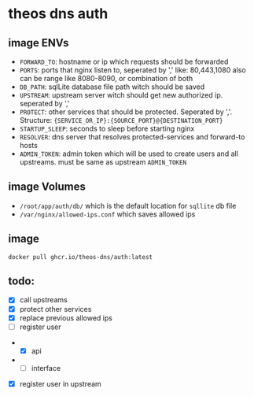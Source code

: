 # theos dns auth

## image ENVs
- `FORWARD_TO`: hostname or ip which requests should be forwarded
- `PORTS`: ports that nginx listen to, seperated by ',' like: 80,443,1080 also can be range like 8080-8090, or combination of both
- `DB_PATH`: sqlLite database file path witch should be saved
- `UPSTREAM`: upstream server witch should get new authorized ip. seperated by ','
- `PROTECT`: other services that should be protected. Seperated by ','. Structure: `{SERVICE_OR_IP}:{SOURCE_PORT}@{DESTINATION_PORT}`
- `STARTUP_SLEEP`: seconds to sleep before starting nginx
- `RESOLVER`: dns server that resolves protected-services and forward-to hosts
- `ADMIN_TOKEN`: admin token which will be used to create users and all upstreams. must be same as upstream `ADMIN_TOKEN`


## image Volumes
- `/root/app/auth/db/` which is the default location for `sqllite` db file
- `/var/nginx/allowed-ips.conf` which saves allowed ips

## image
`docker pull ghcr.io/theos-dns/auth:latest`


## todo:
- [x] call upstreams
- [x] protect other services
- [x] replace previous allowed ips
- [ ] register user
- - [x] api
- - [ ] interface
- [x] register user in upstream

